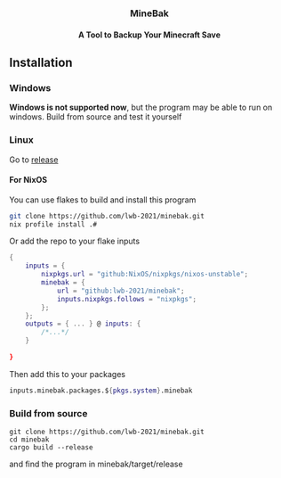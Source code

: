 <h3 align="center"> MineBak </h3>
<h4 align="center"> A Tool to Backup Your Minecraft Save </h3>

## Installation

### Windows
**Windows is not supported now**, but the program may be able to run on windows. Build from source and test it yourself


### Linux
Go to [release](https://github.com/lwb-2021/minebak/releases)
#### For NixOS
You can use flakes to build and install this program
```bash
git clone https://github.com/lwb-2021/minebak.git
nix profile install .#
```
Or add the repo to your flake inputs
```nix
{
	inputs = {
		nixpkgs.url = "github:NixOS/nixpkgs/nixos-unstable";
		minebak = {
            url = "github:lwb-2021/minebak";
            inputs.nixpkgs.follows = "nixpkgs";
        };
	};
    outputs = { ... } @ inputs: {
        /*...*/
    }
    
}
```
Then add this to your packages
```nix
inputs.minebak.packages.${pkgs.system}.minebak
```
### Build from source
```
git clone https://github.com/lwb-2021/minebak.git
cd minebak
cargo build --release
```
and find the program in minebak/target/release